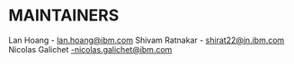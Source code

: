 # MAINTAINERS

Lan Hoang - lan.hoang@ibm.com
Shivam Ratnakar - shirat22@in.ibm.com
Nicolas Galichet -nicolas.galichet@ibm.com
